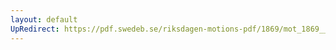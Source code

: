 ```yaml
---
layout: default
UpRedirect: https://pdf.swedeb.se/riksdagen-motions-pdf/1869/mot_1869__ak__00116/mot_1869__ak__00116_002.pdf
---
```

